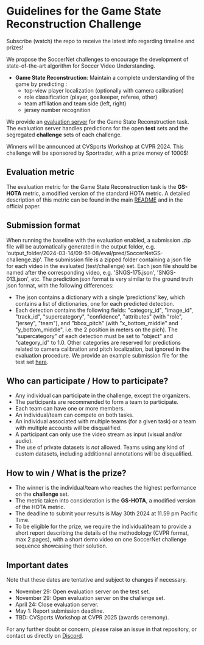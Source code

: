 # Guidelines for the Game State Reconstruction Challenge

Subscribe (watch) the repo to receive the latest info regarding timeline and prizes!

We propose the SoccerNet challenges to encourage the development of state-of-the-art algorithm for Soccer Video Understanding.

 - **Game State Reconstruction**: Maintain a complete understanding of the game by predicting : 
   - top-view player localization (optionally with camera calibration)
   - role classification (player, goalkeeper, referee, other)
   - team affiliation and team side (left, right)
   - jersey number recognition

We provide an [evaluation server](https://eval.ai/web/challenges/challenge-page/2251/overview) for the Game State Reconstruction task. 
The evaluation server handles predictions for the open **test** sets and the segregated **challenge** sets of each challenge.

Winners will be announced at CVSports Workshop at CVPR 2024.
This challenge will be sponsored by Sportradar, with a prize money of 1000$!

## Evaluation metric
   The evaluation metric for the Game State Reconstruction task is the **GS-HOTA** metric, a modified version of the standard HOTA metric.
   A detailed description of this metric can be found in the main [README](sn-gamestate/README.md) and in the official paper.

## Submission format
   When running the baseline with the evaluation enabled, a submission .zip file will be automatically generated in the output folder, e.g. 'output_folder/2024-03-14/09-51-08/eval/pred/SoccerNetGS-challenge.zip'. 
   The submission file is a zipped folder containing a json file for each video in the evaluated (test/challenge) set.
   Each json file should be named after the corresponding video, e.g. 'SNGS-175.json', 'SNGS-013.json', etc.
   The prediction json format is very similar to the ground truth json format, with the following differences:
   - The json contains a dictionary with a single 'predictions' key, which contains a list of dictionaries, one for each predicted detection.
   - Each detection contains the following fields: "category_id", "image_id", "track_id", "supercategory", "confidence", "attributes" (with "role", "jersey", "team"), and "bbox_pitch" (with "x_bottom_middle" and "y_bottom_middle", i.e. the 2 position in meters on the pich).
   The "supercategory" of each detection must be set to "object" and "category_id" to 1.0.
   Other categories are reserved for predictions related to camera calibration and pitch localization, but ignored in the evaluation procedure.
   We provide an example submission file for the test set [here](examples_predictions/SoccerNetGS-test.zip).

## Who can participate / How to participate?

 - Any individual can participate in the challenge, except the organizers.
 - The participants are recommended to form a team to participate.
 - Each team can have one or more members. 
 - An individual/team can compete on both tasks.
 - An individual associated with multiple teams (for a given task) or a team with multiple accounts will be disqualified.
 - A participant can only use the video stream as input (visual and/or audio).
 - The use of private datasets is *not* allowed. Teams using any kind of custom datasets, including additionnal annotations will be disqualified.

## How to win / What is the prize?

 - The winner is the individual/team who reaches the highest performance on the **challenge** set.
 - The metric taken into consideration is the **GS-HOTA**, a modified version of the HOTA metric.
 - The deadline to submit your results is May 30th 2024 at 11.59 pm Pacific Time.
 - To be eligible for the prize, we require the individual/team to provide a short report describing the details of the methodology (CVPR format, max 2 pages), with a short demo video on one SoccerNet challenge sequence showcasing their solution.


## Important dates

Note that these dates are tentative and subject to changes if necessary.
- November 29: Open evaluation server on the test set.
- November 29: Open evaluation server on the challenge set.
- April 24: Close evaluation server.
- May 1: Report submission deadline.
- TBD: CVSports Workshop at CVPR 2025 (awards ceremony).

For any further doubt or concern, please raise an issue in that repository, or contact us directly on [Discord](https://discord.gg/SM8uHj9mkP).
